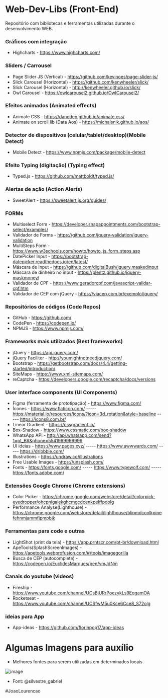 # Web-Dev-Libs (Front-End)
Repositório com bibliotecas e ferramentas utilizadas durante o desenvolvimento WEB.

### Gráficos com integração
- Highcharts - https://www.highcharts.com/

### Sliders / Carrousel
- Page Slider JS (Vertical) - https://github.com/kevinoes/page-slider-js/
- Slick Carousel (Horizontal) - https://github.com/kenwheeler/slick/
- Slick Carousel (Horizontal) - http://kenwheeler.github.io/slick/
- Owl Carousel - https://owlcarousel2.github.io/OwlCarousel2/
  
### Efeitos animados (Animated effects)
- Animate CSS - https://daneden.github.io/animate.css/
- Animate on scroll lib (Data Aos) - https://michalsnik.github.io/aos/  

### Detector de dispositivos (celular/tablet/desktop)(Mobile Detect)
- Mobile Detect - https://www.npmjs.com/package/mobile-detect

### Efeito Typing (digitação) (Typing effect)
- Typed.js - https://github.com/mattboldt/typed.js/

### Alertas de ação (Action Alerts)
- SweetAlert - https://sweetalert.js.org/guides/

### FORMs
- Multiselect Form - https://developer.snapappointments.com/bootstrap-select/examples/
- Validador de Forms - https://github.com/jquery-validation/jquery-validation
- MultiSteps Form - https://www.w3schools.com/howto/howto_js_form_steps.asp
- DatePicker Input - https://bootstrap-datepicker.readthedocs.io/en/latest/
- Máscara de Input - https://github.com/digitalBush/jquery.maskedinput
- Máscara de dinheiro no input - https://plentz.github.io/jquery-maskmoney/
- Validador de CPF - https://www.geradorcpf.com/javascript-validar-cpf.htm
- Validador de CEP com jQuery - https://viacep.com.br/exemplo/jquery/

### Repositórios de códigos (Code Repos)
- GitHub - https://github.com/
- CodePen - https://codepen.io/
- NPMJS - https://www.npmjs.com/

### Frameworks mais utilizados (Best frameworks)
- jQuery - https://api.jquery.com/
- jQuery Faciliter - http://youmightnotneedjquery.com/
- Bootstrap - https://getbootstrap.com/docs/4.4/getting-started/introduction/  
- SiteMaps - https://www.xml-sitemaps.com/
- reCaptcha - https://developers.google.com/recaptcha/docs/versions

### User interface components (UI Components)
- Figma (ferramenta de prototipação) - https://www.figma.com/
- Ícones - https://www.flaticon.com/ ----- https://material.io/resources/icons/?icon=3d_rotation&style=baseline ----- https://icons8.com.br/
- Linear Gradient - https://cssgradient.io/
- Box-Shadow - https://www.cssmatic.com/box-shadow
- WhatsApp API - http://api.whatsapp.com/send?1=pt_BR&phone=5541999999999
- UI ideias - https://www.pages.xyz/ ----- https://www.awwwards.com/ ----- https://dribbble.com/
- Illustrations - https://undraw.co/illustrations
- Free Usable Images - https://unsplash.com/
- Fonts - https://fonts.google.com/ ----- https://www.typewolf.com/ ----- https://fonts.adobe.com/

### Extensões Google Chrome (Chrome extensions)
- Color Picker - https://chrome.google.com/webstore/detail/colorpick-eyedropper/ohcpnigalekghcmgcdcenkpelffpdolg
- Performance Analyse(Lighthouse) - https://chrome.google.com/webstore/detail/lighthouse/blipmdconlkpinefehnmjammfjpmpbjk

### Ferramentas para code e outras
- LightShot (print da tela) - https://app.prntscr.com/pt-br/download.html
- ApeTools(SplashScreenImages) - https://apetools.webprofusion.com/#/tools/imagegorilla
- Busca de CEP (autocomplete) - https://codepen.io/EuclidesMarques/pen/vmJdNm

### Canais do youtube (videos)
- Fireship - https://www.youtube.com/channel/UCsBjURrPoezykLs9EqgamOA  
- Rocketseat - https://www.youtube.com/channel/UCSfwM5u0Kce6Cce8_S72olg

### ideias para App
- App-ideas - https://github.com/florinpop17/app-ideas

# Algumas Imagens para auxílio
- Melhores fontes para serem utilizadas em determinados locais

![image](https://user-images.githubusercontent.com/43622814/81882634-9c068880-9569-11ea-9990-83fb97387965.png)
- Font: @silvestre_gabriel


#JoaoLourencao
